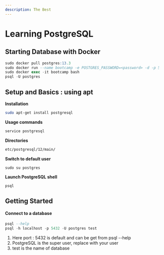 ```yaml
---
description: The Best
---
```


# Learning PostgreSQL

## Starting Database with Docker

```sql
sudo docker pull postgres:13.3
sudo docker run --name bootcamp -e POSTGRES_PASSWORD=<password> -d -p 5432:5432 postgres:13.3
sudo docker exec -it bootcamp bash
psql -U postgres
```

## Setup and Basics : using apt

**Installation**

```bash
sudo apt-get install postgresql
```

**Usage commands**

```bash
service postgresql
```

**Directories**

```bash
etc/postgresql/12/main/
```

**Switch to default user**

```text
sudo su postgres
```

**Launch PostgreSQL shell**

```bash
psql
```

## Getting Started

#### Connect to a database

```sql
psql --help
psql -h localhost -p 5432 -U postgres test
```

1. Here port : 5432 is default and can be get from psql --help
2. PostgreSQL is the super user, replace with your user
3. test is the name of database

